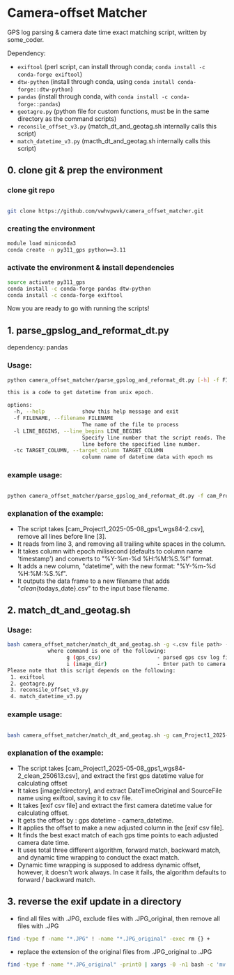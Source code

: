 # Camera-offset Matcher
GPS log parsing & camera date time exact matching script, written by some_coder. 

Dependency:
- `exiftool` (perl script, can install through conda; `conda install -c conda-forge exiftool`)
- `dtw-python` (install through conda, using `conda install conda-forge::dtw-python`)
- `pandas` (install through conda, with `conda install -c conda-forge::pandas`)
- `geotagre.py` (python file for custom functions, must be in the same directory as the command scripts)
- `reconsile_offset_v3.py` (match_dt_and_geotag.sh internally calls this script)
- `match_datetime_v3.py` (macth_dt_and_geotag.sh internally calls this script)

## 0. clone git & prep the environment

### clone git repo

```bash

git clone https://github.com/vwhvpwvk/camera_offset_matcher.git

```

### creating the environment

```bash
module load miniconda3
conda create -n py311_gps python==3.11

```

### activate the environment & install dependencies

```bash
source activate py311_gps
conda install -c conda-forge pandas dtw-python
conda install -c conda-forge exiftool
```
Now you are ready to go with running the scripts!

## 1. parse_gpslog_and_reformat_dt.py

dependency: pandas

### Usage: 

```bash
python camera_offset_matcher/parse_gpslog_and_reformat_dt.py [-h] -f FILENAME -l LINE_BEGINS [-tc TARGET_COLUMN]

this is a code to get datetime from unix epoch.

options:
  -h, --help            show this help message and exit
  -f FILENAME, --filename FILENAME
                        The name of the file to process
  -l LINE_BEGINS, --line_begins LINE_BEGINS
                        Specify line number that the script reads. The script removes every
                        line before the specified line number.
  -tc TARGET_COLUMN, --target_column TARGET_COLUMN
                        column name of datetime data with epoch ms
```
### example usage:

```bash

python camera_offset_matcher/parse_gpslog_and_reformat_dt.py -f cam_Project1_2025-05-08_gps1_wgs84-2.csv -l 3

```

### explanation of the example:
- The script takes [cam_Project1_2025-05-08_gps1_wgs84-2.csv], remove all lines before line [3].
- It reads from line 3, and removing all trailing white spaces in the column. 
- It takes column with epoch milisecond (defaults to column name 'timestamp') and converts to "%Y-%m-%d %H:%M:%S.%f" format.
- It adds a new column, "datetime", with the new format: "%Y-%m-%d %H:%M:%S.%f".
- It outputs the data frame to a new filename that adds "_clean_{todays_date}.csv" to the input base filename.

## 2. match_dt_and_geotag.sh

### Usage: 

```bash 
bash camera_offset_matcher/match_dt_and_geotag.sh -g <.csv file path> -i <directory>
             where command is one of the following:
                   g (gps_csv)                  - parsed gps csv log file---output of parse_gpslog_and_reformat.py
                   i (image_dir)                - Enter path to camera image files
Please note that this script depends on the following:
 1. exiftool
 2. geotagre.py
 3. reconsile_offset_v3.py
 4. match_datetime_v3.py
```

### example usage:

```bash

bash camera_offset_matcher/match_dt_and_geotag.sh -g cam_Project1_2025-05-08_gps1_wgs84-2_clean_250613.csv -i image/directory

```

### explanation of the example:

- The script takes [cam_Project1_2025-05-08_gps1_wgs84-2_clean_250613.csv], and extract the first gps datetime value for calculating offset
- It takes [image/directory], and extract DateTimeOriginal and SourceFile name using exiftool, saving it to csv file. 
- It takes [exif csv file] and extract the first camera datetime value for calculating offset.
- It gets the offset by : gps datetime - camera_datetime.
- It applies the offset to make a new adjusted column in the [exif csv file].
- It finds the best exact match of each gps time points to each adjusted camera date time.
- It uses total three different algorithm, forward match, backward match, and dynamic time wrapping to conduct the exact match.
- Dynamic time wrapping is supposed to address dynamic offset, however, it doesn't work always. In case it fails, the algorithm defaults to forward / backward match.

## 3. reverse the exif update in a directory

- find all files with .JPG, exclude files with .JPG_original, then remove all files with .JPG

```bash
find -type f -name "*.JPG" ! -name "*.JPG_original" -exec rm {} + 
```

- replace the extension of the original files from .JPG_original to .JPG
```bash
find -type f -name "*.JPG_original" -print0 | xargs -0 -n1 bash -c 'mv -- "$1" "${1%.JPG_original}.JPG" ' _
```


